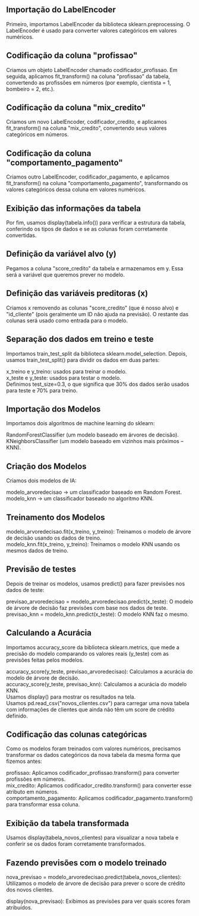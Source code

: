 ## Importação do LabelEncoder
Primeiro, importamos LabelEncoder da biblioteca sklearn.preprocessing. O LabelEncoder é usado para converter valores categóricos em valores numéricos.

## Codificação da coluna "profissao"
Criamos um objeto LabelEncoder chamado codificador_profissao.
Em seguida, aplicamos fit_transform() na coluna "profissao" da tabela, convertendo as profissões em números (por exemplo, cientista = 1, bombeiro = 2, etc.).

## Codificação da coluna "mix_credito"
Criamos um novo LabelEncoder, codificador_credito, e aplicamos fit_transform() na coluna "mix_credito", convertendo seus valores categóricos em números.

## Codificação da coluna "comportamento_pagamento"
Criamos outro LabelEncoder, codificador_pagamento, e aplicamos fit_transform() na coluna "comportamento_pagamento", transformando os valores categóricos dessa coluna em valores numéricos.

## Exibição das informações da tabela
Por fim, usamos display(tabela.info()) para verificar a estrutura da tabela, conferindo os tipos de dados e se as colunas foram corretamente convertidas.

## Definição da variável alvo (y)
Pegamos a coluna "score_credito" da tabela e armazenamos em y. Essa será a variável que queremos prever no modelo.

## Definição das variáveis preditoras (x)
Criamos x removendo as colunas "score_credito" (que é nosso alvo) e "id_cliente" (pois geralmente um ID não ajuda na previsão). O restante das colunas será usado como entrada para o modelo.

## Separação dos dados em treino e teste
Importamos train_test_split da biblioteca sklearn.model_selection.
Depois, usamos train_test_split() para dividir os dados em duas partes:
<div>
  x_treino e y_treino: usados para treinar o modelo.
</div>
<div>
  x_teste e y_teste: usados para testar o modelo.
</div>
Definimos test_size=0.3, o que significa que 30% dos dados serão usados para teste e 70% para treino.

## Importação dos Modelos
Importamos dois algoritmos de machine learning do sklearn:
<div>
  RandomForestClassifier (um modelo baseado em árvores de decisão).
</div>
KNeighborsClassifier (um modelo baseado em vizinhos mais próximos – KNN).

## Criação dos Modelos
Criamos dois modelos de IA:
<div>
  modelo_arvoredecisao → um classificador baseado em Random Forest.
</div>
modelo_knn → um classificador baseado no algoritmo KNN.

## Treinamento dos Modelos
<div>
  modelo_arvoredecisao.fit(x_treino, y_treino): Treinamos o modelo de árvore de decisão usando os dados de treino.
</div>
modelo_knn.fit(x_treino, y_treino): Treinamos o modelo KNN usando os mesmos dados de treino.

## Previsão de testes
Depois de treinar os modelos, usamos predict() para fazer previsões nos dados de teste:
<div>
  previsao_arvoredecisao = modelo_arvoredecisao.predict(x_teste): O modelo de árvore de decisão faz previsões com base nos dados de teste.
</div>
previsao_knn = modelo_knn.predict(x_teste): O modelo KNN faz o mesmo.

## Calculando a Acurácia
Importamos accuracy_score da biblioteca sklearn.metrics, que mede a precisão do modelo comparando os valores reais (y_teste) com as previsões feitas pelos modelos.
<div>
       accuracy_score(y_teste, previsao_arvoredecisao): Calculamos a acurácia do modelo de árvore de decisão.
</div>
<div>
  accuracy_score(y_teste, previsao_knn): Calculamos a acurácia do modelo KNN.
</div>
<div>
  Usamos display() para mostrar os resultados na tela.
</div>
Usamos pd.read_csv("novos_clientes.csv") para carregar uma nova tabela com informações de clientes que ainda não têm um score de crédito definido.

## Codificação das colunas categóricas
Como os modelos foram treinados com valores numéricos, precisamos transformar os dados categóricos da nova tabela da mesma forma que fizemos antes:
<div>
  profissao: Aplicamos codificador_profissao.transform() para converter profissões em números.
</div>
<div>
  mix_credito: Aplicamos codificador_credito.transform() para converter esse atributo em números.
</div>
comportamento_pagamento: Aplicamos codificador_pagamento.transform() para transformar essa coluna.

## Exibição da tabela transformada
Usamos display(tabela_novos_clientes) para visualizar a nova tabela e conferir se os dados foram corretamente transformados.

## Fazendo previsões com o modelo treinado
nova_previsao = modelo_arvoredecisao.predict(tabela_novos_clientes): Utilizamos o modelo de árvore de decisão para prever o score de crédito dos novos clientes.
<div>
  display(nova_previsao): Exibimos as previsões para ver quais scores foram atribuídos.
</div>
